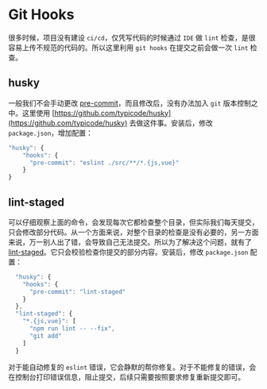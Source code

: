 # Git Hooks

很多时候，项目没有建设 `ci/cd`，仅凭写代码的时候通过 `IDE` 做 `lint` 检查，是很容易上传不规范的代码的。所以这里利用 `git hooks` 在提交之前会做一次 `lint` 检查。

## husky

一般我们不会手动更改 [pre-commit](https://github.com/observing/pre-commit)，而且修改后，没有办法加入 `git` 版本控制之中。这里使用 [https://github.com/typicode/husky](https://github.com/typicode/husky) 去做这件事。安装后，修改 `package.json`，增加配置：

```javascript
"husky": {
    "hooks": {
      "pre-commit": "eslint ./src/**/*.{js,vue}"
    }
}
```

## lint-staged

可以仔细观察上面的命令，会发现每次它都检查整个目录，但实际我们每天提交，只会修改部分代码。从一个方面来说，对整个目录的检查是没有必要的，另一方面来说，万一别人出了错，会导致自己无法提交。所以为了解决这个问题，就有了 [lint-staged](https://github.com/okonet/lint-staged)。它只会校验检查你提交的部分内容。安装后，修改 `package.json` 配置：

```javascript
  "husky": {
    "hooks": {
      "pre-commit": "lint-staged"
    }
  },
  "lint-staged": {
    "*.{js,vue}": [
      "npm run lint -- --fix",
      "git add"
    ]
  }
```

对于能自动修复的 `eslint` 错误，它会静默的帮你修复。对于不能修复的错误，会在控制台打印错误信息，阻止提交，后续只需要按照要求修复重新提交即可。
